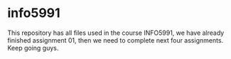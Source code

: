 # info5991
This repository has all files used in the course INFO5991, we have already finished assignment 01, then we need to complete next four assignments. Keep going guys.
